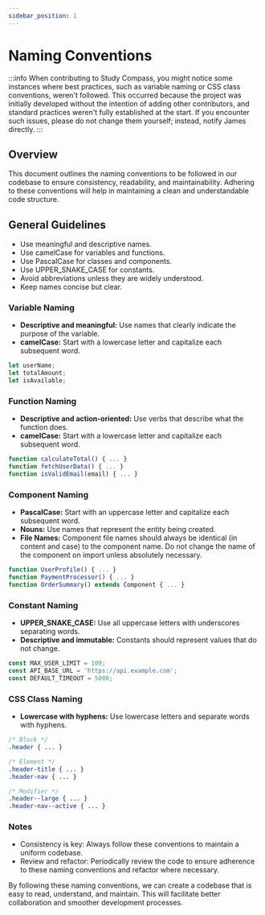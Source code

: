 ```yaml
---
sidebar_position: 1
---
```

# Naming Conventions

:::info
When contributing to Study Compass, you might notice some instances where best practices, such as variable naming or CSS class conventions, weren't followed. This occurred because the project was initially developed without the intention of adding other contributors, and standard practices weren't fully established at the start. If you encounter such issues, please do not change them yourself; instead, notify James directly.
:::

## **Overview**

This document outlines the naming conventions to be followed in our codebase to ensure consistency, readability, and maintainability. Adhering to these conventions will help in maintaining a clean and understandable code structure.

## **General Guidelines**

- Use meaningful and descriptive names.
- Use camelCase for variables and functions.
- Use PascalCase for classes and components.
- Use UPPER_SNAKE_CASE for constants.
- Avoid abbreviations unless they are widely understood.
- Keep names concise but clear.

### **Variable Naming**

- **Descriptive and meaningful:** Use names that clearly indicate the purpose of the variable.
- **camelCase:** Start with a lowercase letter and capitalize each subsequent word.

```javascript
let userName;
let totalAmount;
let isAvailable;
```

### **Function Naming**

- **Descriptive and action-oriented:** Use verbs that describe what the function does.
- **camelCase:** Start with a lowercase letter and capitalize each subsequent word.

```javascript
function calculateTotal() { ... }
function fetchUserData() { ... }
function isValidEmail(email) { ... }
```

### **Component Naming**

- **PascalCase:** Start with an uppercase letter and capitalize each subsequent word.
- **Nouns:** Use names that represent the entity being created.
- **File Names:** Component file names should always be identical (in content and case) to the component name. Do not change the name of the component on import unless absolutely necessary.

```javascript
function UserProfile() { ... }
function PaymentProcessor() { ... }
function OrderSummary() extends Component { ... }
```

### **Constant Naming**

- **UPPER_SNAKE_CASE:** Use all uppercase letters with underscores separating words.
- **Descriptive and immutable:** Constants should represent values that do not change.

```javascript
const MAX_USER_LIMIT = 100;
const API_BASE_URL = 'https://api.example.com';
const DEFAULT_TIMEOUT = 5000;
```

### **CSS Class Naming**

- **Lowercase with hyphens:** Use lowercase letters and separate words with hyphens.

```css
/* Block */
.header { ... }

/* Element */
.header-title { ... }
.header-nav { ... }

/* Modifier */
.header--large { ... }
.header-nav--active { ... }
```

### **Notes**

- Consistency is key: Always follow these conventions to maintain a uniform codebase.
- Review and refactor: Periodically review the code to ensure adherence to these naming conventions and refactor where necessary.

By following these naming conventions, we can create a codebase that is easy to read, understand, and maintain. This will facilitate better collaboration and smoother development processes.
